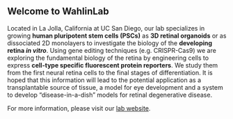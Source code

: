 ## Welcome to WahlinLab

Located in La Jolla, California at UC San Diego, our lab specializes in growing **human pluripotent stem cells (PSCs)** as **3D retinal organoids** or as dissociated 2D monolayers to investigate the biology of the **developing retina *in vitro***. Using gene editing techniques (e.g. CRISPR-Cas9) we are exploring the fundamental biology of the retina by engineering cells to express **cell-type specific fluorescent protein reporters**. We study them from the first neural retina cells to the final stages of differentiation. It is hoped that this information will lead to the potential application as a transplantable source of tissue, a model for eye development and a system to develop “disease-in-a-dish” models for retinal degenerative disease.

For more information, please visit our [lab website](http://wahlinlab.ucsd.edu).
